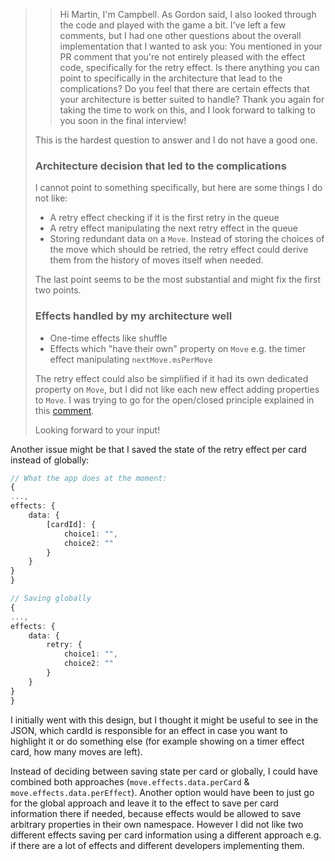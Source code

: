> > Hi Martin, I'm Campbell. As Gordon said, I also looked through the code and played with the game a bit.
> > I've left a few comments, but I had one other questions about the overall implementation that I wanted to ask you:
> > You mentioned in your PR comment that you're not entirely pleased with the effect code, specifically for the retry effect. Is there anything you can point to specifically in the architecture that lead to the complications? Do you feel that there are certain effects that your architecture is better suited to handle?
> > Thank you again for taking the time to work on this, and I look forward to talking to you soon in the final interview!
>
> This is the hardest question to answer and I do not have a good one.
>
> ### Architecture decision that led to the complications
> I cannot point to something specifically, but here are some things I do not like:
>
> * A retry effect checking if it is the first retry in the queue
> * A retry effect manipulating the next retry effect in the queue
> * Storing redundant data on a `Move`. Instead of storing the choices of the move which should be retried, the retry effect could derive them from the history of moves itself when needed.
>
> The last point seems to be the most substantial and might fix the first two points.
>
> ### Effects handled by my architecture well
> * One-time effects like shuffle
> * Effects which "have their own" property on `Move` e.g. the timer effect manipulating `nextMove.msPerMove`
>
> The retry effect could also be simplified if it had its own dedicated property on `Move`, but I did not like each new effect adding properties to `Move`. I was trying to go for the open/closed principle explained in this [comment](https://github.com/iknow/martin-jaskulla-project/pull/1#discussion_r912362614).
>
> Looking forward to your input!

Another issue might be that I saved the state of the retry effect per card instead of globally:
```ts
// What the app does at the moment:
{
...,
effects: {
    data: {
        [cardId]: {
            choice1: "",
            choice2: ""
        }
    }
}
}
``` 

```ts
// Saving globally
{
...,
effects: {
    data: {
        retry: {
            choice1: "",
            choice2: ""
        }
    }
}
}
``` 
I initially went with this design, but I thought it might be useful to see in the JSON, which cardId is responsible for an effect in case you want to highlight it or do something else (for example showing on a timer effect card, how many moves are left).

Instead of deciding between saving state per card or globally, I could have combined both approaches (`move.effects.data.perCard` & `move.effects.data.perEffect`). Another option would have been to just go for the global approach and leave it to the effect to save per card information there if needed, because effects would be allowed to save arbitrary properties in their own namespace. However I did not like two different effects saving per card information using a different approach e.g. if there are a lot of effects and different developers implementing them.
